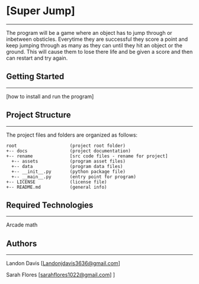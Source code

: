 # [Super Jump] 
---
The program will be a game where an object has to jump through or inbetween obsticles. Everytime they are successful they score a point and keep jumping through as many as they can until they hit an object or the ground. This will cause them to lose there life and be given a score and then can restart and try again.

## Getting Started
---
[how to install and run the program]

## Project Structure
---
The project files and folders are organized as follows:
```
root                    (project root folder)
+-- docs                (project documentation)
+-- rename              [src code files - rename for project]
  +-- assets            (program asset files)
  +-- data              (program data files)
  +-- __init__.py       (python package file)
  +-- __main__.py       (entry point for program)
+-- LICENSE             (license file)
+-- README.md           (general info)
```

## Required Technologies
---
Arcade
math

## Authors
---
Landon Davis [Landonjdavis3636@gmail.com]

Sarah Flores [sarahflores1022@gmail.com]
]
